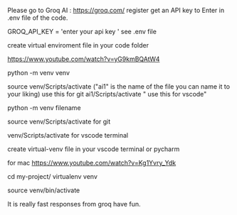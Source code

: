 Please go to Groq AI : https://groq.com/ register get an API key to Enter in .env file of the code. 

GROQ_API_KEY = 'enter your api key ' see .env file

create virtual enviroment file in your code folder

https://www.youtube.com/watch?v=yG9kmBQAtW4

python -m venv venv

source venv/Scripts/activate ("ai1" is the name of the file you can name it to your liking) use this for git ai1/Scripts/activate " use this for vscode"

python -m venv filename

source venv/Scripts/activate for git

venv/Scripts/activate for vscode terminal

create virtual-venv file in your vscode terminal or pycharm

for mac https://www.youtube.com/watch?v=Kg1Yvry_Ydk

cd my-project/ virtualenv venv

source venv/bin/activate

It is really fast responses from groq have fun.
